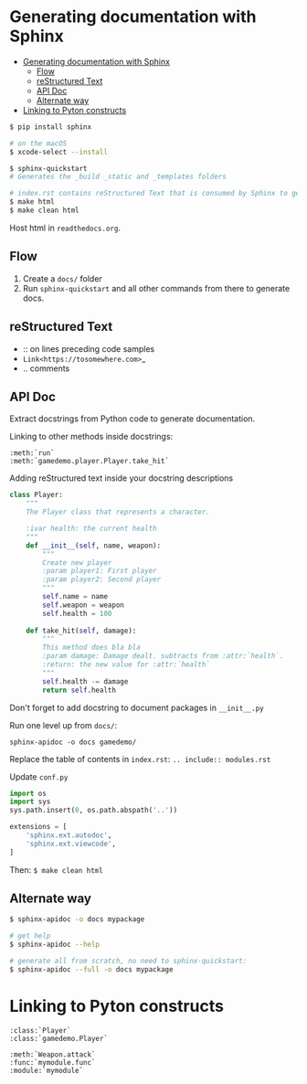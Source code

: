 # Generating documentation with Sphinx

<!-- TOC -->

- [Generating documentation with Sphinx](#generating-documentation-with-sphinx)
    - [Flow](#flow)
    - [reStructured Text](#restructured-text)
    - [API Doc](#api-doc)
    - [Alternate way](#alternate-way)
- [Linking to Pyton constructs](#linking-to-pyton-constructs)

<!-- /TOC -->

```bash
$ pip install sphinx

# on the macOS
$ xcode-select --install

$ sphinx-quickstart
# Generates the _build _static and _templates folders

# index.rst contains reStructured Text that is consumed by Sphinx to generate docs. 
$ make html
$ make clean html
```

Host html in `readthedocs.org`.

## Flow
1. Create a `docs/` folder
1. Run `sphinx-quickstart` and all other commands from there to generate docs.

## reStructured Text
* :: on lines preceding code samples
* `Link<https://tosomewhere.com>`_
* .. comments

## API Doc
Extract docstrings from Python code to generate documentation.

Linking to other methods inside docstrings:
```
:meth:`run`
:meth:`gamedemo.player.Player.take_hit`
```

Adding reStructured text inside your docstring descriptions
```python
class Player:
    """
    The Player class that represents a character.

    :ivar health: the current health
    """
    def __init__(self, name, weapon):
        """
        Create new player
        :param player1: First player
        :param player2: Second player
        """
        self.name = name
        self.weapon = weapon
        self.health = 100
    
    def take_hit(self, damage):
        """
        This method does bla bla
        :param damage: Damage dealt. subtracts from :attr:`health`.
        :return: the new value for :attr:`health`
        """
        self.health -= damage
        return self.health
```
Don't forget to add docstring to document packages in `__init__.py`

Run one level up from `docs/`:
```
sphinx-apidoc -o docs gamedemo/ 
```

Replace the table of contents in `index.rst`:
`.. include:: modules.rst`

Update `conf.py`

```python
import os
import sys
sys.path.insert(0, os.path.abspath('..'))

extensions = [
    'sphinx.ext.autodoc',
    'sphinx.ext.viewcode',
]
```

Then: `$ make clean html`

## Alternate way
```bash
$ sphinx-apidoc -o docs mypackage

# get help
$ sphinx-apidoc --help

# generate all from scratch, no need to sphinx-quickstart:
$ sphinx-apidoc --full -o docs mypackage
```

# Linking to Pyton constructs
```
:class:`Player`
:class:`gamedemo.Player`

:meth:`Weapon.attack`
:func:`mymodule.func`
:module:`mymodule`
```
